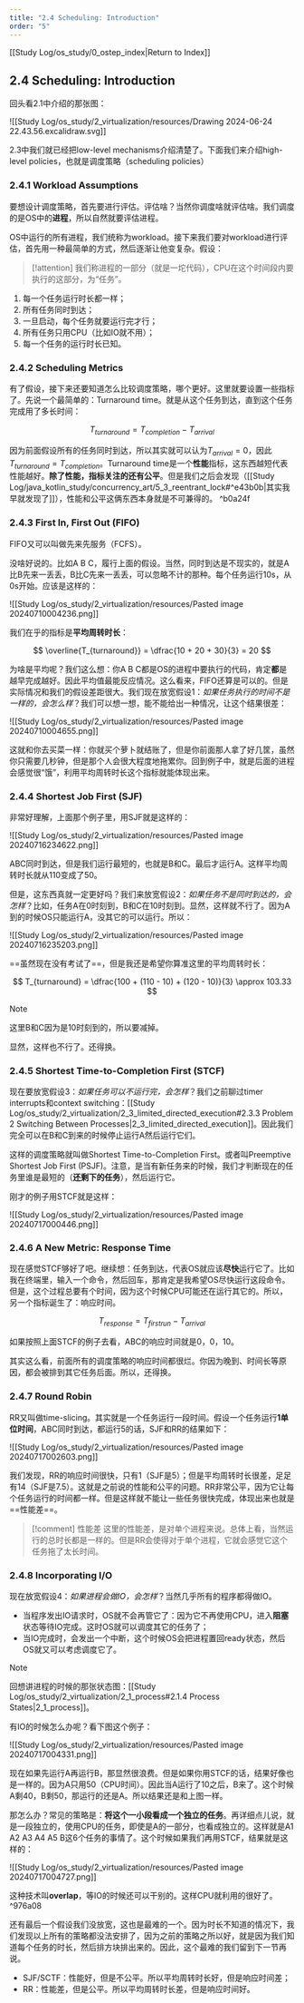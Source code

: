 ```yaml
---
title: "2.4 Scheduling: Introduction"
order: "5"
---
```

[[Study Log/os_study/0_ostep_index|Return to Index]]

## 2.4 Scheduling: Introduction

回头看2.1中介绍的那张图：

![[Study Log/os_study/2_virtualization/resources/Drawing 2024-06-24 22.43.56.excalidraw.svg]]

2.3中我们就已经把low-level mechanisms介绍清楚了。下面我们来介绍high-level policies，也就是调度策略（scheduling policies）

### 2.4.1 Workload Assumptions

要想设计调度策略，首先要进行评估。评估啥？当然你调度啥就评估啥。我们调度的是OS中的**进程**，所以自然就要评估进程。

OS中运行的所有进程，我们统称为workload。接下来我们要对workload进行评估，首先用一种最简单的方式，然后逐渐让他变复杂。假设：

> [!attention]
> 我们称进程的一部分（就是一坨代码），CPU在这个时间段内要执行的这部分，为“任务”。

1. 每一个任务运行时长都一样；
2. 所有任务同时到达；
3. 一旦启动，每个任务就要运行完才行；
4. 所有任务只用CPU（比如IO就不用）；
5. 每一个任务的运行时长已知。

### 2.4.2 Scheduling Metrics

有了假设，接下来还要知道怎么比较调度策略，哪个更好。这里就要设置一些指标了。先说一个最简单的：Turnaround time。就是从这个任务到达，直到这个任务完成用了多长时间：

$$
T_{turnaround} = T_{completion} - T_{arrival}
$$

因为前面假设所有的任务同时到达，所以其实就可以认为$T_{arrival} = 0$，因此$T_{turnaround} = T_{completion}$。Turnaround time是一个**性能**指标，这东西越短代表性能越好。**除了性能，指标关注的还有公平**。但是我们之后会发现（[[Study Log/java_kotlin_study/concurrency_art/5_3_reentrant_lock#^e43b0b|其实我早就发现了]]），性能和公平这俩东西本身就是不可兼得的。 ^b0a24f

### 2.4.3 First In, First Out (FIFO)

FIFO又可以叫做先来先服务（FCFS）。

没啥好说的。比如A B C，履行上面的假设。当然，同时到达是不现实的，就是A比B先来一丢丢，B比C先来一丢丢，可以忽略不计的那种。每个任务运行10s，从0s开始。应该是这样的：

![[Study Log/os_study/2_virtualization/resources/Pasted image 20240710004236.png]]

我们在乎的指标是**平均周转时长**：

$$
\overline{T_{turnaround}} = \dfrac{10 + 20 + 30}{3} = 20
$$

为啥是平均呢？我们这么想：你A B C都是OS的进程中要执行的代码，肯定**都**是越早完成越好。因此平均值最能反应情况。这么看来，FIFO还算是可以的。但是实际情况和我们的假设差距很大。我们现在放宽假设1：*如果任务执行的时间不是一样的，会怎么样*？我们可以想一想，能不能给出一种情况，让这个结果很差：

![[Study Log/os_study/2_virtualization/resources/Pasted image 20240710004655.png]]

这就和你去买菜一样：你就买个萝卜就结账了，但是你前面那人拿了好几筐，虽然你只需要几秒钟，但是那个人会很大程度地拖累你。回到例子中，就是后面的进程会感觉很“饿”，利用平均周转时长这个指标就能体现出来。

### 2.4.4 Shortest Job First (SJF)

非常好理解，上面那个例子里，用SJF就是这样的：

![[Study Log/os_study/2_virtualization/resources/Pasted image 20240716234622.png]]

ABC同时到达，但是我们运行最短的，也就是B和C。最后才运行A。这样平均周转时长就从110变成了50。

但是，这东西真就一定更好吗？我们来放宽假设2：*如果任务不是同时到达的，会怎样*？比如，任务A在0时刻到，B和C在10时刻到。显然，这样就不行了。因为A到的时候OS只能运行A，没其它的可以运行。所以：

![[Study Log/os_study/2_virtualization/resources/Pasted image 20240716235203.png]]

==虽然现在没有考试了==，但是我还是希望你算准这里的平均周转时长：

$$
T_{turnaround} = \dfrac{100 + (110 - 10) + (120 - 10)}{3} \approx 103.33
$$

> [!note]
> 这里B和C因为是10时刻到的，所以要减掉。

显然，这样也不行了。还得换。

### 2.4.5 Shortest Time-to-Completion First (STCF)

现在要放宽假设3：*如果任务可以不运行完，会怎样*？我们之前聊过timer interrupts和context switching：[[Study Log/os_study/2_virtualization/2_3_limited_directed_execution#2.3.3 Problem 2 Switching Between Processes|2_3_limited_directed_execution]]。因此我们完全可以在B和C到来的时候停止运行A然后运行它们。

这样的调度策略就叫做Shortest Time-to-Completion First。或者叫Preemptive Shortest Job First (PSJF)。注意，是当有新任务来的时候，我们才判断现在的任务里谁是最短的（**还剩下的任务**），然后运行它。

刚才的例子用STCF就是这样：

![[Study Log/os_study/2_virtualization/resources/Pasted image 20240717000446.png]]

### 2.4.6 A New Metric: Response Time

现在感觉STCF够好了吧。继续想：任务到达，代表OS就应该**尽快**运行它了。比如我在终端里，输入一个命令，然后回车，那肯定是我希望OS尽快运行这段命令。但是，这个过程总要有个时间，因为这个时候CPU可能还在运行其它的。所以，另一个指标诞生了：响应时间。

$$
T_{response} = T_{firstrun} - T_{arrival}
$$

如果按照上面STCF的例子去看，ABC的响应时间就是0，0，10。

其实这么看，前面所有的调度策略的响应时间都很烂。你因为晚到、时间长等原因，都会被排到其它任务后面。所以，还得换。

### 2.4.7 Round Robin

RR又叫做time-slicing。其实就是一个任务运行一段时间。假设一个任务运行**1单位时间**，ABC同时到达，都运行5的话，SJF和RR的结果如下：

![[Study Log/os_study/2_virtualization/resources/Pasted image 20240717002603.png]]

我们发现，RR的响应时间很快，只有1（SJF是5）；但是平均周转时长很差，足足有14（SJF是7.5）。这就是之前说的性能和公平的问题。RR非常公平，因为它让每个任务运行的时间都一样。但是这样就不能让一些任务很快完成，体现出来也就是==性能差==。

> [!comment] 性能差
> 这里的性能差，是对单个进程来说。总体上看，当然运行的总时长都是一样的。但是RR会使得对于单个进程，它就会感觉它这个任务拖了太长时间。

### 2.4.8 Incorporating I/O

现在放宽假设4：*如果进程会做IO，会怎样*？当然几乎所有的程序都得做IO。

- 当程序发出IO请求时，OS就不会再管它了：因为它不再使用CPU，进入**阻塞**状态等待IO完成。这时OS就可以调度其它的任务了；
- 当IO完成时，会发出一个中断，这个时候OS会把进程置回ready状态，然后OS就又可以考虑调度它了。

> [!note]
> 回想讲进程的时候的那张状态图：[[Study Log/os_study/2_virtualization/2_1_process#2.1.4 Process States|2_1_process]]。

有IO的时候怎么办呢？看下图这个例子：

![[Study Log/os_study/2_virtualization/resources/Pasted image 20240717004331.png]]

现在如果先运行A再运行B，那显然很浪费。但是如果你用STCF的话，结果好像也是一样的。因为A只用50（CPU时间）。因此当A运行了10之后，B来了。这个时候A剩40，B剩50，那运行的还是A。所以结果还是和上图一样。

那怎么办？常见的策略是：**将这个一小段看成一个独立的任务**。再详细点儿说，就是一段独立的，使用CPU的任务，即使是A的一部分，也看成独立的。这样就是A1 A2 A3 A4 A5 B这6个任务的事情了。这个时候如果我们再用STCF，结果就是这样的：

![[Study Log/os_study/2_virtualization/resources/Pasted image 20240717004727.png]]

这种技术叫**overlap**，等IO的时候还可以干别的。这样CPU就利用的很好了。 ^976a08

还有最后一个假设我们没放宽，这也是最难的一个。因为时长不知道的情况下，我们发现以上所有的策略都没法安排了，因为之前的策略之所以好，就是因为我们知道每个任务的时长，然后排方块排出来的。因此，这个最难的我们留到下一节再说。

- SJF/SCTF：性能好，但是不公平。所以平均周转时长好，但是响应时间差；
- RR：性能差，但是公平。所以平均周转时长差，但是响应时间好。